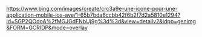 https://www.bing.com/images/create/crc3a9e-une-icone-pour-une-application-mobile-ios-ave/1-65b7bda6ccbb42f6b2f7d2a5810e1294?id=SGP2QOdoA%2fMGJGdFNbUj9g%3d%3d&view=detailv2&idpp=genimg&FORM=GCRIDP&mode=overlay
